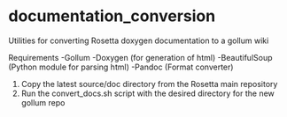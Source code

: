 documentation_conversion
========================

Utilities for converting Rosetta doxygen documentation to a gollum wiki

Requirements
-Gollum
-Doxygen (for generation of html)
-BeautifulSoup (Python module for parsing html)
-Pandoc (Format converter)

1) Copy the latest source/doc directory from the Rosetta main repository
2) Run the convert_docs.sh script with the desired directory for the new gollum repo
